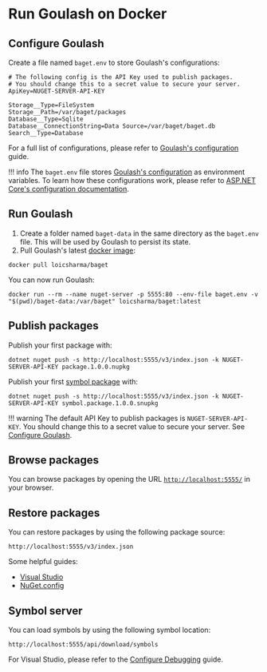 # Run Goulash on Docker

## Configure Goulash

Create a file named `baget.env` to store Goulash's configurations:

```
# The following config is the API Key used to publish packages.
# You should change this to a secret value to secure your server.
ApiKey=NUGET-SERVER-API-KEY

Storage__Type=FileSystem
Storage__Path=/var/baget/packages
Database__Type=Sqlite
Database__ConnectionString=Data Source=/var/baget/baget.db
Search__Type=Database
```

For a full list of configurations, please refer to [Goulash's configuration](../configuration.md) guide.

!!! info
    The `baget.env` file stores [Goulash's configuration](configuration) as environment
    variables. To learn how these configurations work, please refer to
    [ASP.NET Core's configuration documentation](https://docs.microsoft.com/en-us/aspnet/core/fundamentals/configuration/?view=aspnetcore-2.1&tabs=basicconfiguration#configuration-by-environment).

## Run Goulash

1. Create a folder named `baget-data` in the same directory as the `baget.env` file. This will be used by Goulash to persist its state.
2. Pull Goulash's latest [docker image](https://hub.docker.com/r/loicsharma/baget):

```
docker pull loicsharma/baget
```

You can now run Goulash:

```
docker run --rm --name nuget-server -p 5555:80 --env-file baget.env -v "$(pwd)/baget-data:/var/baget" loicsharma/baget:latest
```

## Publish packages

Publish your first package with:

```
dotnet nuget push -s http://localhost:5555/v3/index.json -k NUGET-SERVER-API-KEY package.1.0.0.nupkg
```

Publish your first [symbol package](https://docs.microsoft.com/en-us/nuget/create-packages/symbol-packages-snupkg) with:

```
dotnet nuget push -s http://localhost:5555/v3/index.json -k NUGET-SERVER-API-KEY symbol.package.1.0.0.snupkg
```

!!! warning
    The default API Key to publish packages is `NUGET-SERVER-API-KEY`. You should change this to a secret value to secure your server. See [Configure Goulash](#configure-baget).

## Browse packages

You can browse packages by opening the URL [`http://localhost:5555/`](http://localhost:5555/) in your browser.

## Restore packages

You can restore packages by using the following package source:

`http://localhost:5555/v3/index.json`

Some helpful guides:

* [Visual Studio](https://docs.microsoft.com/en-us/nuget/consume-packages/install-use-packages-visual-studio#package-sources)
* [NuGet.config](https://docs.microsoft.com/en-us/nuget/reference/nuget-config-file#package-source-sections)

## Symbol server

You can load symbols by using the following symbol location:

`http://localhost:5555/api/download/symbols`

For Visual Studio, please refer to the [Configure Debugging](https://docs.microsoft.com/en-us/visualstudio/debugger/specify-symbol-dot-pdb-and-source-files-in-the-visual-studio-debugger?view=vs-2017#configure-symbol-locations-and-loading-options) guide.
